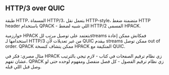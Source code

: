 ## HTTP/3 over QUIC

طبقة HTTP، المسماة HTTP/3، بتعمل نقل HTTP-style، متضمنة ضغط HTTP header باستخدام QPACK - اللي شبيه لضغط HTTP/2 المسمى HPACK.

خوارزمية HPACK بتعتمد على توصيل *مرتب* للstreams فمكانش ممكن إعادة استخدامها لـ HTTP/3 من غير تعديلات لأن QUIC بيقدم streams ممكن توصل out of order. QPACK ممكن يتشاف كنسخة HPACK المتكيفة مع QUIC.

مثال مصري: فكر في HPACK زي نظام ترقيم الصفحات في كتاب - لازم تيجي بالترتيب عشان تفهم. QPACK زي نظام ترقيم الفصول - كل فصل منفصل ومفهوم لوحده حتى لو وصل قبل اللي قبله.